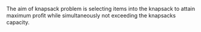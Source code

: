 The aim of knapsack problem is selecting items into the knapsack to attain maximum proﬁt while simultaneously not exceeding the knapsacks capacity.
